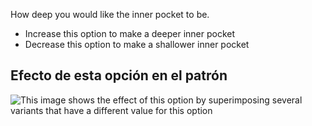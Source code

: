 How deep you would like the inner pocket to be.

- Increase this option to make a deeper inner pocket
- Decrease this option to make a shallower inner pocket

## Efecto de esta opción en el patrón

![This image shows the effect of this option by superimposing several variants that have a different value for this option](jaeger_innerpocketdepth_sample.svg "Effect of this option on the pattern")
